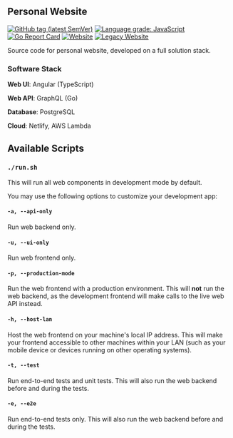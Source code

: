 ## Personal Website

[![GitHub tag (latest SemVer)](https://img.shields.io/github/v/tag/park-junha/PersonalWebsite?color=brightgreen&label=latest)](https://github.com/park-junha/PersonalWebsite/releases)
[![Language grade: JavaScript](https://img.shields.io/lgtm/grade/javascript/github/park-junha/PersonalWebsite.svg?logo=lgtm&logoWidth=18)](https://lgtm.com/projects/g/park-junha/PersonalWebsite/context:javascript)
[![Go Report Card](https://goreportcard.com/badge/github.com/park-junha/PersonalWebsite)](https://goreportcard.com/report/github.com/park-junha/PersonalWebsite)
[![Website](https://img.shields.io/website?down_message=offline&label=website%20v3.1&up_message=online&url=https%3A%2F%2Fjunha.dev)](https://junha.dev)
[![Legacy Website](https://img.shields.io/website?down_message=offline&label=website%20v2.2&up_color=yellow&up_message=deprecated&url=https%3A%2F%2Fjunha.netlify.app)](https://junha.netlify.app/)

Source code for personal website, developed on a full solution stack.

### Software Stack

**Web UI**: Angular (TypeScript)

**Web API**: GraphQL (Go)

**Database**: PostgreSQL

**Cloud**: Netlify, AWS Lambda

## Available Scripts

### `./run.sh`

This will run all web components in development mode by default.

You may use the following options to customize your development app:

#### `-a, --api-only`

Run web backend only.

#### `-u, --ui-only`

Run web frontend only.

#### `-p, --production-mode`

Run the web frontend with a production environment. This will **not** run the web backend, as the development frontend will make calls to the live web API instead.

#### `-h, --host-lan`

Host the web frontend on your machine's local IP address. This will make your frontend accessible to other machines within your LAN (such as your mobile device or devices running on other operating systems).

#### `-t, --test`

Run end-to-end tests and unit tests. This will also run the web backend before and during the tests.

#### `-e, --e2e`

Run end-to-end tests only. This will also run the web backend before and during the tests.
